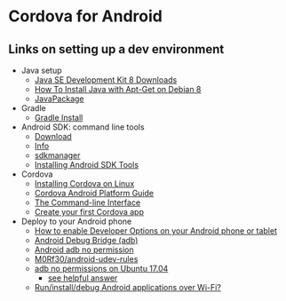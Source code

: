 # Cordova for Android

## Links on setting up a dev environment

- Java setup
    - [Java SE Development Kit 8 Downloads](http://www.oracle.com/technetwork/java/javase/downloads/jdk8-downloads-2133151.html)
    - [How To Install Java with Apt-Get on Debian 8](https://www.digitalocean.com/community/tutorials/how-to-install-java-with-apt-get-on-debian-8)
    - [JavaPackage](https://wiki.debian.org/JavaPackage)
- Gradle
    - [Gradle Install](https://gradle.org/install/)
- Android SDK: command line tools
    - [Download](https://developer.android.com/studio/index.html#downloads)
    - [Info](https://developer.android.com/studio/command-line/index.html)
    - [sdkmanager](https://developer.android.com/studio/command-line/sdkmanager.html)
    - [Installing Android SDK Tools](https://github.com/codepath/android_guides/wiki/Installing-Android-SDK-Tools)
- Cordova
    - [Installing Cordova on Linux](http://w34.co/tutorials/installing-cordova-on-linux/)
    - [Cordova Android Platform Guide](https://cordova.apache.org/docs/en/latest/guide/platforms/android/)
    - [The Command-line Interface](https://cordova.apache.org/docs/en/3.0.0/guide/cli/index.html)
    - [Create your first Cordova app](https://cordova.apache.org/docs/en/latest/guide/cli/)
- Deploy to your Android phone
    - [How to enable Developer Options on your Android phone or tablet](https://www.greenbot.com/article/2457986/android/how-to-enable-developer-options-on-your-android-phone-or-tablet.html)
    - [Android Debug Bridge (adb)](https://developer.android.com/studio/command-line/adb.html)
    - [Android adb no permission](https://askubuntu.com/questions/680591/android-adb-no-permission?utm_medium=organic&utm_source=google_rich_qa&utm_campaign=google_rich_qa)
    - [M0Rf30/android-udev-rules](https://github.com/M0Rf30/android-udev-rules)
    - [adb no permissions on Ubuntu 17.04](https://askubuntu.com/questions/908306/adb-no-permissions-on-ubuntu-17-04)
      - [see helpful answer](https://askubuntu.com/a/954053)
    - [Run/install/debug Android applications over Wi-Fi?](https://stackoverflow.com/questions/4893953/run-install-debug-android-applications-over-wi-fi)
